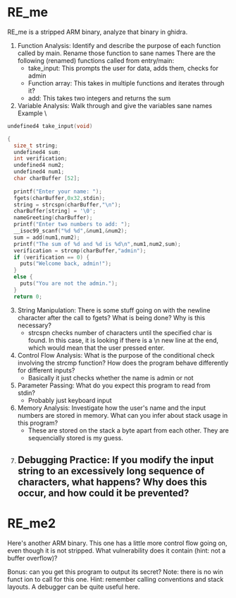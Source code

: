 # RE_me

RE_me is a stripped ARM binary, analyze that binary in ghidra.

1. Function Analysis: Identify and describe the purpose of each function called by main. Rename those function to sane names
There are the following (renamed) functions called from entry/main:
    - take_input: This prompts the user for data, adds them, checks for admin
    - Function array: This takes in multiple functions and iterates through it?
    - add: This takes two integers and returns the sum
2. Variable Analysis: Walk through and give the variables sane names 
Example \
```c
undefined4 take_input(void)

{
  size_t string;
  undefined4 sum;
  int verification;
  undefined4 num2;
  undefined4 num1;
  char charBuffer [52];
  
  printf("Enter your name: ");
  fgets(charBuffer,0x32,stdin);
  string = strcspn(charBuffer,"\n");
  charBuffer[string] = '\0';
  nameGreeting(charBuffer);
  printf("Enter two numbers to add: ");
  __isoc99_scanf("%d %d",&num1,&num2);
  sum = add(num1,num2);
  printf("The sum of %d and %d is %d\n",num1,num2,sum);
  verification = strcmp(charBuffer,"admin");
  if (verification == 0) {
    puts("Welcome back, admin!");
  }
  else {
    puts("You are not the admin.");
  }
  return 0;
```
3. String Manipulation: There is some stuff going on with the newline character
   after the call to fgets? What is being done? Why is this necessary?
    - strcspn checks number of characters until the specified char is found. In this case, it is looking if there is a \n new line at the end, which would mean that the user pressed enter.
4. Control Flow Analysis: What is the purpose of the conditional check involving the strcmp function? How does the program behave differently for different inputs?
    - Basically it just checks whether the name is admin or not
5. Parameter Passing: What do you expect this program to read from stdin?
    - Probably just keyboard input
6. Memory Analysis: Investigate how the user's name and the input numbers are stored in memory. What can you infer about stack usage in this program?
    - These are stored on the stack a byte apart from each other. They are sequencially stored is my guess. 
7. Debugging Practice: If you modify the input string to an excessively long sequence of characters, what happens? Why does this occur, and how could it be prevented?
    -

# RE_me2 

Here's another ARM binary. This one has a little more control flow going on,
even though it is not stripped.  What vulnerability does it contain (hint: not a
buffer overflow)?

Bonus: can you get this program to output its secret? Note: there is no win
funct ion to call for this one. Hint: remember calling conventions and stack layouts. A debugger can be quite useful here.
